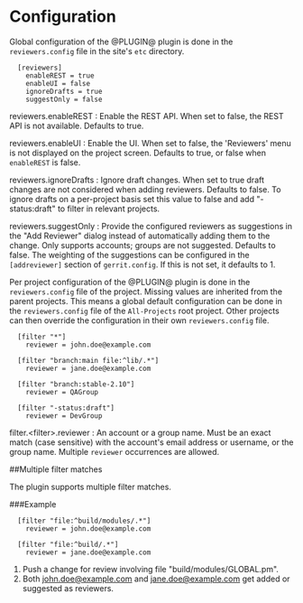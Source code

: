 Configuration
=============

Global configuration of the @PLUGIN@ plugin is done in the
`reviewers.config` file in the site's `etc` directory.

```
  [reviewers]
    enableREST = true
    enableUI = false
    ignoreDrafts = true
    suggestOnly = false
```

reviewers.enableREST
:	Enable the REST API. When set to false, the REST API is not available.
	Defaults to true.

reviewers.enableUI
:	Enable the UI.  When set to false, the 'Reviewers' menu is not displayed
	on the project screen. Defaults to true, or false when `enableREST` is false.

reviewers.ignoreDrafts
:	Ignore draft changes. When set to true draft changes are not considered when
	adding reviewers. Defaults to false. To ignore drafts on a per-project basis
	set this value to false and add "-status:draft" to filter in relevant projects.

reviewers.suggestOnly
:	Provide the configured reviewers as suggestions in the "Add Reviewer" dialog
	instead of automatically adding them to the change. Only supports accounts;
	groups are not suggested. Defaults to false. The weighting of the suggestions
	can be configured in the `[addreviewer]` section of `gerrit.config`. If this
	is not set, it defaults to 1.

Per project configuration of the @PLUGIN@ plugin is done in the
`reviewers.config` file of the project. Missing values are inherited
from the parent projects. This means a global default configuration can
be done in the `reviewers.config` file of the `All-Projects` root project.
Other projects can then override the configuration in their own
`reviewers.config` file.

```
  [filter "*"]
    reviewer = john.doe@example.com

  [filter "branch:main file:^lib/.*"]
    reviewer = jane.doe@example.com

  [filter "branch:stable-2.10"]
    reviewer = QAGroup

  [filter "-status:draft"]
    reviewer = DevGroup
```

filter.\<filter\>.reviewer
:	An account or a group name. Must be an exact match (case sensitive) with the
	account's email address or username, or the group name.  Multiple `reviewer`
	occurrences are allowed.

##Multiple filter matches

The plugin supports multiple filter matches.

###Example

```
  [filter "file:^build/modules/.*"]
    reviewer = john.doe@example.com

  [filter "file:^build/.*"]
    reviewer = jane.doe@example.com

```

1. Push a change for review involving file "build/modules/GLOBAL.pm".
2. Both john.doe@example.com and jane.doe@example.com get added or suggested as reviewers.
